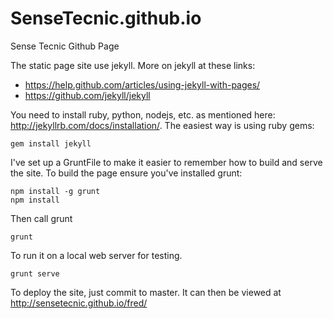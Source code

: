 # SenseTecnic.github.io
Sense Tecnic Github Page

The static page site use jekyll.  More on jekyll at these links:

- https://help.github.com/articles/using-jekyll-with-pages/
- https://github.com/jekyll/jekyll

You need to install ruby, python, nodejs, etc. as mentioned here: http://jekyllrb.com/docs/installation/.  The easiest way is using ruby gems:

    gem install jekyll

I've set up a GruntFile to make it easier to remember how to build and serve the site.  To build the page ensure you've installed grunt:

    npm install -g grunt
    npm install

Then call grunt

    grunt
    
To run it on a local web server for testing.

    grunt serve
    
To deploy the site, just commit to master.  It can then be viewed at http://sensetecnic.github.io/fred/
